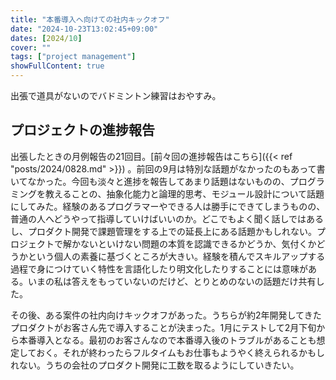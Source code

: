```yaml
---
title: "本番導入へ向けての社内キックオフ"
date: "2024-10-23T13:02:45+09:00"
dates: [2024/10]
cover: ""
tags: ["project management"]
showFullContent: true
---
```


出張で道具がないのでバドミントン練習はおやすみ。

## プロジェクトの進捗報告

出張したときの月例報告の21回目。[前々回の進捗報告はこちら]({{< ref "posts/2024/0828.md" >}}) 。前回の9月は特別な話題がなかったのもあって書いてなかった。今回も淡々と進捗を報告してあまり話題はないものの、プログラミングを教えることの、抽象化能力と論理的思考、モジュール設計について話題にしてみた。経験のあるプログラマーやできる人は勝手にできてしまうものの、普通の人へどうやって指導していけばいいのか。どこでもよく聞く話しではあるし、プロダクト開発で課題管理をする上での延長上にある話題かもしれない。プロジェクトで解かないといけない問題の本質を認識できるかどうか、気付くかどうかという個人の素養に基づくところが大きい。経験を積んでスキルアップする過程で身につけていく特性を言語化したり明文化したりすることには意味がある。いまの私は答えをもっていないのだけど、とりとめのないの話題だけ共有した。

その後、ある案件の社内向けキックオフがあった。うちらが約2年開発してきたプロダクトがお客さん先で導入することが決まった。1月にテストして2月下旬から本番導入となる。最初のお客さんなので本番導入後のトラブルがあることも想定しておく。それが終わったらフルタイムもお仕事もようやく終えられるかもしれない。うちの会社のプロダクト開発に工数を取るようにしていきたい。
